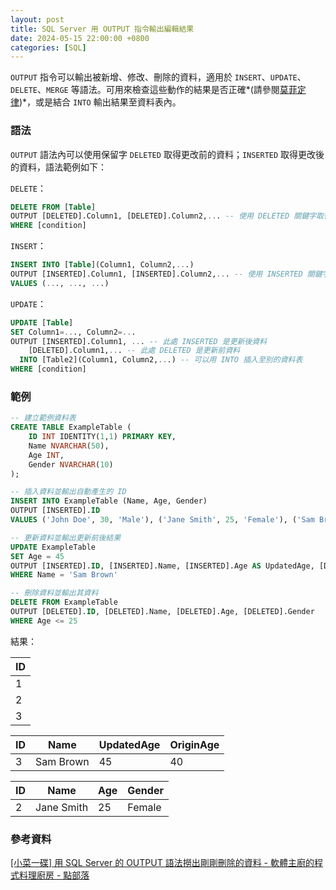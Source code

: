 ```yaml
---
layout: post
title: SQL Server 用 OUTPUT 指令輸出編輯結果
date: 2024-05-15 22:00:00 +0800
categories: [SQL]
--- 
```


`OUTPUT` 指令可以輸出被新增、修改、刪除的資料，適用於 `INSERT`、`UPDATE`、`DELETE`、`MERGE` 等語法。可用來檢查這些動作的結果是否正確*(請參閱[莫菲定律](https://en.wikipedia.org/wiki/Murphy%27s_law))*，或是結合 `INTO` 輸出結果至資料表內。

### 語法

`OUTPUT` 語法內可以使用保留字 `DELETED` 取得更改前的資料；`INSERTED` 取得更改後的資料，語法範例如下：

`DELETE`：

```sql
DELETE FROM [Table]
OUTPUT [DELETED].Column1, [DELETED].Column2,... -- 使用 DELETED 關鍵字取得刪除的值
WHERE [condition]
```

`INSERT`：

```sql
INSERT INTO [Table](Column1, Column2,...)
OUTPUT [INSERTED].Column1, [INSERTED].Column2,... -- 使用 INSERTED 關鍵字取得新增的值
VALUES (..., ..., ...)
```

`UPDATE`：

```sql
UPDATE [Table]
SET Column1=..., Column2=...
OUTPUT [INSERTED].Column1, ... -- 此處 INSERTED 是更新後資料
    [DELETED].Column1,... -- 此處 DELETED 是更新前資料
  INTO [Table2](Column1, Column2,...) -- 可以用 INTO 插入至別的資料表
WHERE [condition]
```

### 範例

```sql
-- 建立範例資料表
CREATE TABLE ExampleTable (
    ID INT IDENTITY(1,1) PRIMARY KEY,
    Name NVARCHAR(50),
    Age INT,
    Gender NVARCHAR(10)
);

-- 插入資料並輸出自動產生的 ID
INSERT INTO ExampleTable (Name, Age, Gender) 
OUTPUT [INSERTED].ID 
VALUES ('John Doe', 30, 'Male'), ('Jane Smith', 25, 'Female'), ('Sam Brown', 40, 'Male');

-- 更新資料並輸出更新前後結果
UPDATE ExampleTable
SET Age = 45
OUTPUT [INSERTED].ID, [INSERTED].Name, [INSERTED].Age AS UpdatedAge, [DELETED].Age AS OriginAge
WHERE Name = 'Sam Brown'

-- 刪除資料並輸出其資料
DELETE FROM ExampleTable
OUTPUT [DELETED].ID, [DELETED].Name, [DELETED].Age, [DELETED].Gender
WHERE Age <= 25
```

結果：

| ID  |
| --- |
| 1   |
| 2   |
| 3   |

| ID  | Name | UpdatedAge | OriginAge |
| --- | --- | --- | --- |
| 3   | Sam Brown | 45  | 40  |

| ID  | Name | Age | Gender |
| --- | --- | --- | --- |
| 2   | Jane Smith | 25  | Female<br> |

### 參考資料

[\[小菜一碟\] 用 SQL Server 的 OUTPUT 語法撈出剛剛刪除的資料 - 軟體主廚的程式料理廚房 - 點部落](https://dotblogs.com.tw/supershowwei/2021/09/26/155836)
